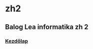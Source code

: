 # zh2
## Balog Lea informatika zh 2

### [Kezdőlap](https://baloglea.github.io/balogleazh2.github.io)